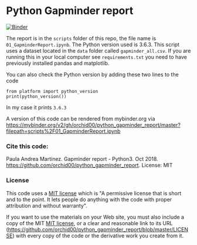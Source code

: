 # Python Gapminder report

[![Binder](https://mybinder.org/badge.svg)](https://mybinder.org/v2/gh/orchid00/python_gapminder_report/master?filepath=scripts%2F01_GapminderReport.ipynb)

The report is in the `scripts` folder of this repo, the file name is `01_GapminderReport.ipynb`. The Python version used is 3.6.3. 
This script uses a dataset located in the `data` folder called `gapminder_all.csv`.
If you are running this in your local computer see `requirements.txt` you need to have previously installed pandas and matplotlib.

You can also check the Python version by adding these two lines to the code

    from platform import python_version
    print(python_version())

In my case it prints `3.6.3`

A version of this code can be rendered from mybinder.org via
https://mybinder.org/v2/gh/orchid00/python_gapminder_report/master?filepath=scripts%2F01_GapminderReport.ipynb


### Cite this code:

Paula Andrea Martinez. Gapminder report - Python3. Oct 2018. https://github.com/orchid00/python_gapminder_report. License: MIT

### License

This code uses a [MIT license](LICENSE) which is "A permissive license that is short and to the point. It lets people do anything with the code with proper attribution and without warranty".

If you want to use the materials on your Web site, you must also include a copy of the MIT [MIT license](LICENSE), or a clear and reasonable link to its URL (https://github.com/orchid00/python_gapminder_report/blob/master/LICENSE) with every copy of the code or the derivative work you create from it.
